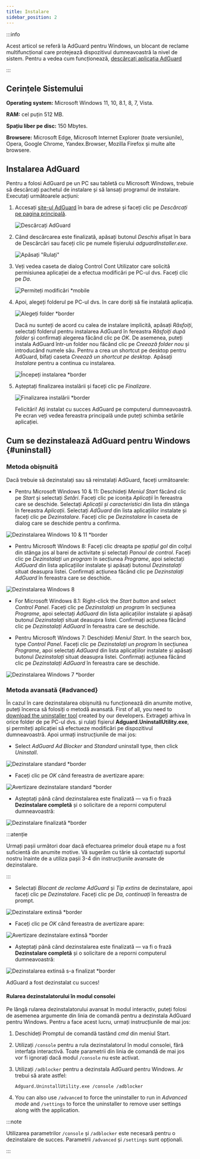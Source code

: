 ```yaml
---
title: Instalare
sidebar_position: 2
---
```


:::info

Acest articol se referă la AdGuard pentru Windows, un blocant de reclame multifuncțional care protejează dispozitivul dumneavoastră la nivel de sistem. Pentru a vedea cum funcționează, [descărcați aplicația AdGuard](https://agrd.io/download-kb-adblock)

:::

## Cerințele Sistemului

**Operating system:** Microsoft Windows 11, 10, 8.1, 8, 7, Vista.

**RAM:** cel puțin 512 MB.

**Spațiu liber pe disc:** 150 Mbytes.

**Browsere:** Microsoft Edge, Microsoft Internet Explorer (toate versiunile), Opera, Google Chrome, Yandex.Browser, Mozilla Firefox și multe alte browsere.

## Instalarea AdGuard

Pentru a folosi AdGuard pe un PC sau tabletă cu Microsoft Windows, trebuie să descărcați pachetul de instalare și să lansați programul de instalare. Executați următoarele acțiuni:

1. Accesați [site-ul AdGuard](http://adguard.com) în bara de adrese și faceți clic pe *Descărcați* [pe pagina principală](https://adguard.com/download.html?auto=1).

   ![Descărcați AdGuard](https://cdn.adtidy.org/content/kb/ad_blocker/windows/installation/download-from-website.png)

2. Când descărcarea este finalizată, apăsați butonul *Deschis* afișat în bara de Descărcări sau faceți clic pe numele fișierului *adguardInstaller.exe*.

   ![Apăsați "Rulați"](https://cdn.adtidy.org/content/kb/ad_blocker/windows/installation/click-download.png)

3. Veți vedea caseta de dialog Control Cont Utilizator care solicită permisiunea aplicației de a efectua modificări pe PC-ul dvs. Faceți clic pe *Da*.

   ![Permiteți modificări *mobile](https://cdn.adtidy.org/content/kb/ad_blocker/windows/installation/allow-changes.png)

4. Apoi, alegeți folderul pe PC-ul dvs. în care doriți să fie instalată aplicația.

   ![Alegeți folder *border](https://cdn.adtidy.org/content/kb/ad_blocker/windows/installation/install-wizard.png)

   Dacă nu sunteți de acord cu calea de instalare implicită, apăsați *Răsfoiți*, selectați folderul pentru instalarea AdGuard în fereastra *Răsfoiți după folder* și confirmați alegerea făcând clic pe *OK*. De asemenea, puteți instala AdGuard într-un folder nou făcând clic pe *Creează folder nou* și introducând numele său. Pentru a crea un shortcut pe desktop pentru AdGuard, bifați caseta *Creează un shortcut pe desktop*. Apăsați *Instalare* pentru a continua cu instalarea.

   ![Începeți instalarea *border](https://cdn.adtidy.org/content/kb/ad_blocker/windows/installation/start-install.png)

5. Așteptați finalizarea instalării și faceți clic pe *Finalizare*.

   ![Finalizarea instalării *border](https://cdn.adtidy.org/content/kb/ad_blocker/windows/installation/finish-install.png)

   Felicitări! Ați instalat cu succes AdGuard pe computerul dumneavoastră. Pe ecran veți vedea fereastra principală unde puteți schimba setările aplicației.

## Cum se dezinstalează AdGuard pentru Windows {#uninstall}

### Metoda obișnuită

Dacă trebuie să dezinstalați sau să reinstalați AdGuard, faceți următoarele:

- Pentru Microsoft Windows 10 & 11: Deschideți *Meniul Start* făcând clic pe *Start* și selectați *Setări*. Faceți clic pe iconița *Aplicații* în fereastra care se deschide. Selectați *Aplicații și caracteristici* din lista din stânga în fereastra *Aplicații*. Selectați *AdGuard* din lista aplicațiilor instalate și faceți clic pe *Dezinstalare*. Faceți clic pe *Dezinstalare* în caseta de dialog care se deschide pentru a confirma.

![Dezinstalarea Windows 10 & 11 *border](https://cdn.adtidy.org/content/kb/ad_blocker/windows/installation/win10-uninstall.png)

- Pentru Microsoft Windows 8: Faceți clic dreapta pe *spațiul gol* din colțul din stânga jos al barei de activitate și selectați *Panoul de control*. Faceți clic pe *Dezinstalați un program* în secțiunea *Programe*, apoi selectați *AdGuard* din lista aplicațiilor instalate și apăsați butonul *Dezinstalați* situat deasupra listei. Confirmați acțiunea făcând clic pe *Dezinstalați AdGuard* în fereastra care se deschide.

![Dezinstalarea Windows 8](https://cdn.adtidy.org/content/kb/ad_blocker/windows/installation/win8-uninstall.png)

- For Microsoft Windows 8.1: Right-click the *Start button* and select *Control Panel*. Faceți clic pe *Dezinstalați un program* în secțiunea *Programe*, apoi selectați *AdGuard* din lista aplicațiilor instalate și apăsați butonul *Dezinstalați* situat deasupra listei. Confirmați acțiunea făcând clic pe *Dezinstalați AdGuard* în fereastra care se deschide.

- Pentru Microsoft Windows 7: Deschideți *Meniul Start*. In the search box, type *Control Panel*. Faceți clic pe *Dezinstalați un program* în secțiunea *Programe*, apoi selectați *AdGuard* din lista aplicațiilor instalate și apăsați butonul *Dezinstalați* situat deasupra listei. Confirmați acțiunea făcând clic pe *Dezinstalați AdGuard* în fereastra care se deschide.

![Dezinstalarea Windows 7 *border](https://cdn.adtidy.org/content/kb/ad_blocker/windows/installation/win7-uninstall.png)

### Metoda avansată {#advanced}

În cazul în care dezinstalarea obișnuită nu funcționează din anumite motive, puteți încerca să folosiți o metodă avansată. First of all, you need to [download the uninstaller tool](https://static.adtidy.org/windows/uninstaller/uninstal_utility.zip) created by our developers. Extrageți arhiva în orice folder de pe PC-ul dvs. și rulați fișierul **Adguard.UninstallUtility.exe**, și permiteți aplicației să efectueze modificări pe dispozitivul dumneavoastră. Apoi urmați instrucțiunile de mai jos:

- Select *AdGuard Ad Blocker* and *Standard* uninstall type, then click *Uninstall*.

![Dezinstalare standard *border](https://cdn.adtidy.org/content/kb/ad_blocker/windows/installation/ab_standard.jpg)

- Faceți clic pe *OK* când fereastra de avertizare apare:

![Avertizare dezinstalare standard *border](https://cdn.adtidy.org/content/kb/ad_blocker/windows/installation/ab_extended_warning.jpg)

- Așteptați până când dezinstalarea este finalizată — va fi o frază **Dezinstalare completă** și o solicitare de a reporni computerul dumneavoastră:

![Dezinstalare finalizată *border](https://cdn.adtidy.org/content/kb/ad_blocker/windows/installation/ab_standard_complete.jpg)

:::atenție

Urmați pașii următori doar dacă efectuarea primelor două etape nu a fost suficientă din anumite motive. Vă sugerăm cu tărie să contactați suportul nostru înainte de a utiliza pașii 3-4 din instrucțiunile avansate de dezinstalare.

:::

- Selectați *Blocant de reclame AdGuard* și *Tip extins* de dezinstalare, apoi faceți clic pe *Dezinstalare*. Faceți clic pe *Da, continuați* în fereastra de prompt.

![Dezinstalare extinsă *border](https://cdn.adtidy.org/content/kb/ad_blocker/windows/installation/ab_extended.jpg)

- Faceți clic pe *OK* când fereastra de avertizare apare:

![Avertizare dezinstalare extinsă *border](https://cdn.adtidy.org/content/kb/ad_blocker/windows/installation/ab_extended_warning.jpg)

- Așteptați până când dezinstalarea este finalizată — va fi o frază **Dezinstalare completă** și o solicitare de a reporni computerul dumneavoastră:

![Dezinstalarea extinsă s-a finalizat *border](https://cdn.adtidy.org/content/kb/ad_blocker/windows/installation/ab_extended_complete.jpg)

AdGuard a fost dezinstalat cu succes!

#### Rularea dezinstalatorului în modul consolei

Pe lângă rularea dezinstalatorului avansat în modul interactiv, puteți folosi de asemenea argumente din linia de comandă pentru a dezinstala AdGuard pentru Windows. Pentru a face acest lucru, urmați instrucțiunile de mai jos:

1. Deschideți Promptul de comandă tastând *cmd* din meniul Start.
2. Utilizați `/console` pentru a rula dezinstalatorul în modul consolei, fără interfața interactivă. Toate parametrii din linia de comandă de mai jos vor fi ignorați dacă modul `/console` nu este activat.
3. Utilizați `/adblocker` pentru a dezinstala AdGuard pentru Windows. Ar trebui să arate astfel:

   `Adguard.UninstallUtility.exe /console /adblocker`

4. You can also use `/advanced` to force the uninstaller to run in *Advanced mode* and `/settings` to force the uninstaller to remove user settings along with the application.

:::note

Utilizarea parametrilor `/console` și `/adblocker` este necesară pentru o dezinstalare de succes. Parametrii `/advanced` și `/settings` sunt opționali.

:::
